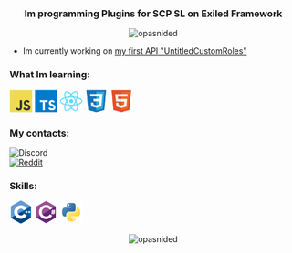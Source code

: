 <h3 align="center">Im programming Plugins for SCP SL on Exiled Framework</h3>

<p align="center">
  <img src="https://komarev.com/ghpvc/?username=opasnided&label=Profile%20views&color=fb00ff&style=flat" alt="opasnided" />
</p>

- Im currently working on [my first API "UntitledCustomRoles"](https://github.com/OpasniDed/UntitledCustomRoles)  


<h3 align="left">What Im learning:</h3>
<p align="left">
  <a href="https://www.javascript.com/" target="_blank"><img src="https://raw.githubusercontent.com/devicons/devicon/master/icons/javascript/javascript-original.svg" alt="JavaScript" width="40" height="40"/></a>
  <a href="https://www.typescriptlang.org/" target="_blank"><img src="https://raw.githubusercontent.com/devicons/devicon/master/icons/typescript/typescript-original.svg" alt="TypeScript" width="40" height="40"/></a>
  <a href="https://react.dev/" target="_blank"><img src="https://raw.githubusercontent.com/devicons/devicon/master/icons/react/react-original.svg" alt="React" width="40" height="40"/></a>
  <a href="https://www.w3schools.com/css/" target="_blank"><img src="https://raw.githubusercontent.com/devicons/devicon/master/icons/css3/css3-original.svg" alt="CSS3" width="40" height="40"/></a>
  <a href="https://www.w3schools.com/html/" target="_blank"><img src="https://raw.githubusercontent.com/devicons/devicon/master/icons/html5/html5-original.svg" alt="HTML5" width="40" height="40"/></a>
</p>

<h3 align="left">My contacts:</h3>
<p align="left">
  <img src="https://img.shields.io/badge/Discord-lzhedmitry2-5865F2?style=for-the-badge&logo=discord&logoColor=white" alt="Discord"/>
  <br>
  <a href="https://www.reddit.com/user/opasnided/" target="_blank"><img src="https://img.shields.io/badge/Reddit-u/opasnided-FF4500?style=for-the-badge&logo=reddit&logoColor=white" alt="Reddit"/></a>
</p>

<h3 align="left">Skills:</h3>
<p align="left">
  <a href="https://www.w3schools.com/cpp/" target="_blank"><img src="https://raw.githubusercontent.com/devicons/devicon/master/icons/cplusplus/cplusplus-original.svg" alt="C++" width="40" height="40"/></a>
  <a href="https://www.w3schools.com/cs/" target="_blank"><img src="https://raw.githubusercontent.com/devicons/devicon/master/icons/csharp/csharp-original.svg" alt="C#" width="40" height="40"/></a>
  <a href="https://www.python.org" target="_blank"><img src="https://raw.githubusercontent.com/devicons/devicon/master/icons/python/python-original.svg" alt="Python" width="40" height="40"/></a>
</p>

<p align="center">
  <img align="center" src="https://github-readme-stats.vercel.app/api?username=opasnided&show_icons=true&theme=dracula&title_color=ff79c6&text_color=8be9fd&bg_color=282a36&locale=en" alt="opasnided" />
</p>
